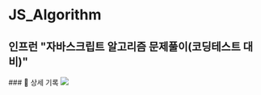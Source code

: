 # JS_Algorithm
## 인프런 "자바스크립트 알고리즘 문제풀이(코딩테스트 대비)" 

<p>
  ### 📒 상세 기록
  <a href="https://velog.io/@arthur/series/Algorithm"><img src="https://img.shields.io/badge/section01-11B48A?style=flat-square&logo=Vimeo&logoColor=white&link=https://velog.io/@arthur/series/Algorithm"/></a>&nbsp
</p>
